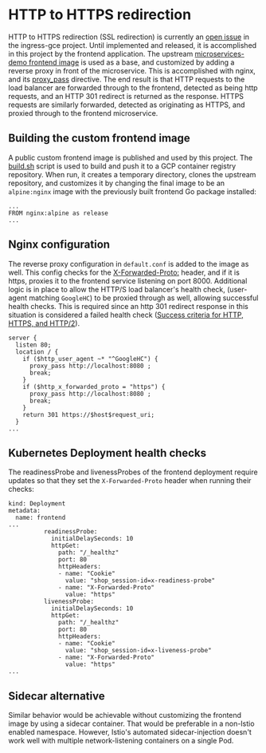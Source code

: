 # HTTP to HTTPS redirection

HTTP to HTTPS redirection (SSL redirection) is currently an [open issue](https://github.com/kubernetes/ingress-gce/issues/51) in the ingress-gce project. Until implemented and released, it is accomplished in this project by the frontend application. The upstream [microservices-demo frontend image](https://github.com/GoogleCloudPlatform/microservices-demo/tree/master/src/frontend) is used as a base, and customized by adding a reverse proxy in front of the microservice. This is accomplished with nginx, and its [proxy_pass](https://nginx.org/en/docs/http/ngx_http_proxy_module.html#proxy_pass) directive. The end result is that HTTP requests to the load balancer are forwarded through to the frontend, detected as being http requests, and an HTTP 301 redirect is returned as the response. HTTPS requests are similarly forwarded, detected as originating as HTTPS, and proxied through to the frontend microservice.

## Building the custom frontend image

A public custom frontend image is published and used by this project. The [build.sh](../microservices-demo/frontend/build.sh) script is used to build and push it to a GCP container registry repository.  When run, it creates a temporary directory, clones the upstream repository, and customizes it by changing the final image to be an `alpine:nginx` image with the previously built frontend Go package installed:

```
...
FROM nginx:alpine as release
...
```

## Nginx configuration

The reverse proxy configuration in `default.conf` is added to the image as well. This config checks for the [X-Forwarded-Proto:](https://cloud.google.com/load-balancing/docs/https#target-proxies) header, and if it is https, proxies it to the frontend service listening on port 8000. Additional logic is in place to allow the HTTP/S load balancer's health check, (user-agent matching `GoogleHC`) to be proxied through as well, allowing successful health checks. This is required since an http 301 redirect response in this situation is considered a failed health check ([Success criteria for HTTP, HTTPS, and HTTP/2](https://cloud.google.com/load-balancing/docs/health-check-concepts#criteria-protocol-http)).

```
server {
  listen 80;
  location / {
    if ($http_user_agent ~* "^GoogleHC") {
      proxy_pass http://localhost:8080 ;
      break;
    }
    if ($http_x_forwarded_proto = "https") {
      proxy_pass http://localhost:8080 ;
      break;
    }
    return 301 https://$host$request_uri;
  }
...
```

## Kubernetes Deployment health checks

The readinessProbe and livenessProbes of the frontend deployment require updates so that they set the
`X-Forwarded-Proto` header when running their checks:

```
kind: Deployment
metadata:
  name: frontend
...
          readinessProbe:
            initialDelaySeconds: 10
            httpGet:
              path: "/_healthz"
              port: 80
              httpHeaders:
              - name: "Cookie"
                value: "shop_session-id=x-readiness-probe"
              - name: "X-Forwarded-Proto"
                value: "https"
          livenessProbe:
            initialDelaySeconds: 10
            httpGet:
              path: "/_healthz"
              port: 80
              httpHeaders:
              - name: "Cookie"
                value: "shop_session-id=x-liveness-probe"
              - name: "X-Forwarded-Proto"
                value: "https"
...
```

## Sidecar alternative

Similar behavior would be achievable without customizing the frontend image by using a sidecar container. That would be preferable in a non-Istio enabled namespace. However, Istio's automated sidecar-injection doesn't work well with multiple network-listening containers on a single Pod.
